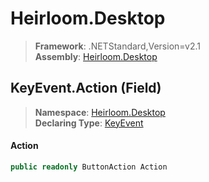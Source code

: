 # Heirloom.Desktop

> **Framework**: .NETStandard,Version=v2.1  
> **Assembly**: [Heirloom.Desktop][0]

## KeyEvent.Action (Field)

> **Namespace**: [Heirloom.Desktop][0]  
> **Declaring Type**: [KeyEvent][1]

#### Action

```cs
public readonly ButtonAction Action
```

[0]: ../../../Heirloom.Desktop.md
[1]: ../KeyEvent.md
